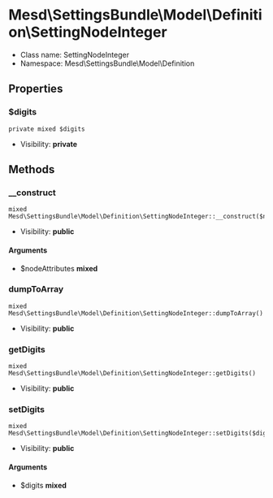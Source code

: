 Mesd\SettingsBundle\Model\Definition\SettingNodeInteger
===============






* Class name: SettingNodeInteger
* Namespace: Mesd\SettingsBundle\Model\Definition





Properties
----------


### $digits

    private mixed $digits





* Visibility: **private**


Methods
-------


### __construct

    mixed Mesd\SettingsBundle\Model\Definition\SettingNodeInteger::__construct($nodeAttributes)





* Visibility: **public**


#### Arguments
* $nodeAttributes **mixed**



### dumpToArray

    mixed Mesd\SettingsBundle\Model\Definition\SettingNodeInteger::dumpToArray()





* Visibility: **public**




### getDigits

    mixed Mesd\SettingsBundle\Model\Definition\SettingNodeInteger::getDigits()





* Visibility: **public**




### setDigits

    mixed Mesd\SettingsBundle\Model\Definition\SettingNodeInteger::setDigits($digits)





* Visibility: **public**


#### Arguments
* $digits **mixed**


